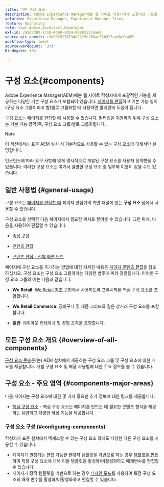 ```yaml
---
title: 기본 구성 요소
description: Adobe Experience Manager에는 웹 사이트 작성자에게 포괄적인 기능을 제공하는 다양한 기본 구성 요소가 포함되어 있습니다.
solution: Experience Manager, Experience Manager Sites
feature: Authoring
role: User,Admin,Architect,Developer
exl-id: 2a5d3d80-2710-4bb0-ad24-9a86525c6aea
source-git-commit: c3e9029236734e22f5d266ac26b923eafbe0a459
workflow-type: tm+mt
source-wordcount: '373'
ht-degree: 38%

---
```


# 구성 요소{#components}

Adobe Experience Manager(AEM)에는 웹 사이트 작성자에게 포괄적인 기능을 제공하는 다양한 기본 구성 요소가 포함되어 있습니다. [페이지를 편집](/help/sites-authoring/editing-content.md)하고 기본 기능 영역(구성 요소 그룹이라고 함)별로 그룹화할 때 사용하면 필터링에 도움이 됩니다.

구성 요소는 [페이지를 편집](/help/sites-authoring/editing-content.md)할 때 사용할 수 있습니다. 필터링을 지원하기 위해 구성 요소는 기본 기능 영역(즉, 구성 요소 그룹)별로 그룹화됩니다.

>[!NOTE]
>
>이 섹션에서는 표준 AEM 설치 시 기본적으로 사용할 수 있는 구성 요소에 대해서만 설명합니다.
>
>인스턴스에 따라 요구 사항에 맞게 명시적으로 개발된 구성 요소를 사용자 정의했을 수 있습니다. 이러한 구성 요소는 여기서 설명한 구성 요소 중 일부와 이름이 같을 수도 있습니다.

## 일반 사용법 {#general-usage}

구성 요소는 [페이지를 편집할 때](/help/sites-authoring/editing-content.md) 페이지 편집기의 측면 패널에 있는 **구성 요소** 탭에서 사용할 수 있습니다.

구성 요소를 선택한 다음 페이지에서 필요한 위치로 끌어올 수 있습니다. 그런 뒤에, 다음을 사용하여 편집할 수 있습니다.

* [속성 구성](/help/sites-authoring/editing-page-properties.md)
* [콘텐츠 편집](/help/sites-authoring/editing-content.md)

* [콘텐츠 편집 - 전체 화면 모드](/help/sites-authoring/editing-content.md#edit-content-full-screen-mode)

페이지에 구성 요소를 추가하는 방법에 대한 자세한 내용은 [페이지 콘텐츠 편집](/help/sites-authoring/editing-content.md)을 참조하십시오.
구성 요소는 구성 요소 그룹이라는 다양한 범주에 따라 정렬됩니다. 이러한 구성 요소 그룹의 예는 다음과 같습니다.

* **We.Retail**: [We.Retail 참조 구현](/help/sites-developing/we-retail.md)에서 사용하도록 프록시화된 핵심 구성 요소를 포함합니다.

* **We.Retail Commerce**: 장바구니 및 제품 그리드와 같은 상거래 구성 요소를 포함합니다.

* **일반**: 레이아웃 컨테이너 및 경험 조각을 포함합니다.

## 모든 구성 요소 개요 {#overview-of-all-components}

[구성 요소 콘솔](/help/sites-authoring/default-components-console.md)은(는) AEM 설치에서 제공하는 구성 요소 그룹 및 구성 요소에 대한 개요를 제공합니다. 개별 구성 요소 및 해당 사용법에 대한 주요 정보를 볼 수 있습니다.

## 구성 요소 - 주요 영역 {#components-major-areas}

다음 페이지는 구성 요소에 대한 몇 가지 중요한 추가 정보에 대한 링크를 제공합니다.

* [핵심 구성 요소](https://experienceleague.adobe.com/docs/experience-manager-core-components/using/introduction.html?lang=ko) - 핵심 구성 요소는 페이지를 만드는 데 필요한 콘텐츠 형식을 제공하는 유연하고 다양한 작성 기능을 제공합니다.

### 구성 요소 구성 {#configuring-components}

작성자가 표준 설치에서 액세스할 수 있는 구성 요소 외에도 다양한 다른 구성 요소를 사용할 수 있습니다.

* 페이지가 권장되는 편집 가능한 현대적 템플릿을 기반으로 하는 경우 [템플릿을 편집](/help/sites-authoring/templates.md)하여 특정 구성 요소에 대해 이들 템플릿을 활성화/비활성화하고 매개변수를 편집할 수 있습니다.
* 페이지가 정적 템플릿을 기반으로 하는 경우 [디자인 모드](/help/sites-authoring/default-components-designmode.md#enable-disable-components)를 사용하여 특정 구성 요소의 매개 변수를 활성화/비활성화하고 편집할 수 있습니다.
